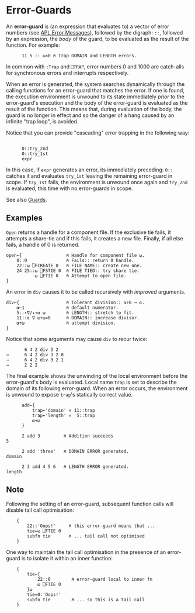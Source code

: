 <h1 class="heading"><span class="name">Error-Guards</span></h1>

An **error-guard** is (an expression that evaluates to) a vector of error numbers (see [APL Error Messages](../../error-messages/apl-errors.md)), followed by the digraph: `::`, followed by an expression, the *body* of the guard, to be evaluated as the result of the function. For example:
```apl
      11 5 :: ⍵×0 ⍝ Trap DOMAIN and LENGTH errors.
```

In common with `:Trap` and `⎕TRAP`, error numbers 0 and 1000 are catch-alls for synchronous errors and interrupts respectively.

When an error is generated, the system searches dynamically through the calling functions for an error-guard that matches the error. If one is found, the execution environment is unwound to its state immediately *prior* to the error-guard's execution and the body of the error-guard is evaluated as the result of the function. This means that, during evaluation of the body, the guard is no longer in effect and so the danger of a hang caused by an infinite "trap loop", is avoided.

Notice that you can provide "cascading" error trapping in the following way:
```apl

      0::try_2nd
      0::try_1st
      expr
```

In this case, if `expr` generates an error, its immediately preceding: `0::` catches it and evaluates `try_1st` leaving the remaining error-guard in scope. If `try_1st` fails, the environment is unwound once again and `try_2nd` is evaluated, this time with no error-guards in scope.

See also [Guards](guards.md).

<h2 class="example">Examples</h2>

`Open` returns a handle for a component file. If the exclusive tie fails, it attempts a share-tie and if this fails, it creates a new file. Finally, if all else fails, a handle of 0 is returned.
```apl
open←{                 ⍝ Handle for component file ⍵.
    0::0               ⍝ Fails:: return 0 handle.
    22::⍵ ⎕FCREATE 0   ⍝ FILE NAME:: create new one.
    24 25::⍵ ⎕FSTIE 0  ⍝ FILE TIED:: try share tie.
           ⍵ ⎕FTIE 0   ⍝ Attempt to open file.
}
```

An error in `div` causes it to be called recursively with *improved* arguments.
```apl
div←{                  ⍝ Tolerant division:: ⍺÷0 → ⍺.
    ⍺←1                ⍝ default numerator.
    5::↑∇/↓↑⍺ ⍵        ⍝ LENGTH:: stretch to fit.
    11::⍺ ∇ ⍵+⍵=0      ⍝ DOMAIN:: increase divisor.
    ⍺÷⍵                ⍝ attempt division.
}
```

Notice that some arguments may cause `div` to recur twice:
```apl
       6 4 2 div 3 2
→      6 4 2 div 3 2 0
→      6 4 2 div 3 2 1
→      2 2 2
```

The final example shows the unwinding of the local environment before the error-guard's body is evaluated. Local name `trap` is set to describe the domain of its following error-guard. When an error occurs, the environment is unwound to expose `trap`'s statically correct value.
```apl
      add←{
          trap←'domain' ⋄ 11::trap
          trap←'length' ⋄  5::trap
          ⍺+⍵
      }
 
      2 add 3         ⍝ Addition succeeds 
5
 
      2 add 'three'   ⍝ DOMAIN ERROR generated.
domain
 
      2 3 add 4 5 6   ⍝ LENGTH ERROR generated.
length
```

## Note

Following the setting of an error-guard, subsequent function calls will disable tail call optimisation:
```apl
    {
        22::'Oops!'     ⍝ this error-guard means that ...
        tie←⍵ ⎕FTIE 0
        subfn tie       ⍝ ... tail call not optimised
    }
```

One way to maintain the tail call optimisation in the presence of an error-guard is to isolate it within an inner function:
```apl
    {
        tie←{
            22::0        ⍝ error-guard local to inner fn
            ⍵ ⎕FTIE 0
        }⍵
        tie=0:'Oops!'
        subfn tie        ⍝ ... so this is a tail call 
    }
```
